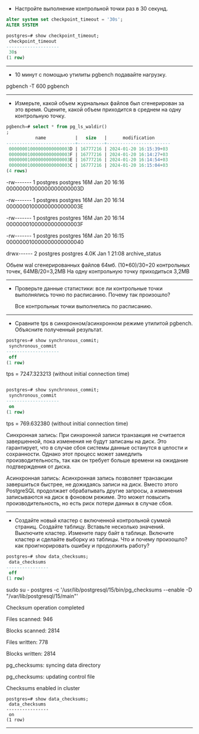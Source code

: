 * Настройте выполнение контрольной точки раз в 30 секунд.
  
```sql
alter system set checkpoint_timeout = '30s';
ALTER SYSTEM
```
```sql
postgres=# show checkpoint_timeout;
 checkpoint_timeout 
--------------------
 30s
(1 row)
```

-----------------------------


* 10 минут c помощью утилиты pgbench подавайте нагрузку.
  
pgbench -T 600 pgbench
  


----------------------- 



* Измерьте, какой объем журнальных файлов был сгенерирован за это время. Оцените, какой объем приходится в среднем на одну контрольную точку.
```sql
pgbench=# select * from pg_ls_waldir()
;
           name           |   size   |      modification      
--------------------------+----------+------------------------
 00000001000000000000003D | 16777216 | 2024-01-20 16:15:39+03
 00000001000000000000003F | 16777216 | 2024-01-20 16:14:27+03
 00000001000000000000003E | 16777216 | 2024-01-20 16:14:54+03
 00000001000000000000003C | 16777216 | 2024-01-20 16:15:04+03
(4 rows)
```

-rw------- 1 postgres postgres  16M Jan 20 16:16 00000001000000000000003D

-rw------- 1 postgres postgres  16M Jan 20 16:14 00000001000000000000003E

-rw------- 1 postgres postgres  16M Jan 20 16:14 00000001000000000000003F

-rw------- 1 postgres postgres  16M Jan 20 16:15 000000010000000000000040

drwx------ 2 postgres postgres 4.0K Jan  1 21:08 archive_status

Обьем wal сгенерированных файлов 64мб. (10*60)/30=20 контрольных точек, 64MB/20=3,2MB
На одну контрольную точку приходиться 3,2MB



----------------------------



* Проверьте данные статистики: все ли контрольные точки выполнялись точно по расписанию. Почему так произошло?

  Все контрольнык точки выполнелись по расписанию.
  

-----------------------------



* Сравните tps в синхронном/асинхронном режиме утилитой pgbench. Объясните полученный результат.

```sql
postgres=# show synchronous_commit;
 synchronous_commit 
--------------------
 off
(1 row)
```

tps = 7247.323213 (without initial connection time)

```sql

postgres=# show synchronous_commit;
 synchronous_commit 
--------------------
 on
(1 row)
```

tps = 769.632380 (without initial connection time)

Синхронная запись: При синхронной записи транзакция не считается завершенной, пока изменения не будут записаны на диск. Это гарантирует, что в случае сбоя системы данные останутся в целости и сохранности. Однако этот процесс может замедлить производительность, так как он требует больше времени на ожидание подтверждения от диска.

Асинхронная запись: Асинхронная запись позволяет транзакции завершиться быстрее, не дожидаясь записи на диск. Вместо этого PostgreSQL продолжает обрабатывать другие запросы, а изменения записываются на диск в фоновом режиме. Это может повысить производительность, но есть риск потери данных в случае сбоя.
  
-----------------------------



* Создайте новый кластер с включенной контрольной суммой страниц. Создайте таблицу. Вставьте несколько значений. Выключите кластер. Измените пару байт в таблице. Включите кластер и сделайте выборку из таблицы. Что и почему произошло? как проигнорировать ошибку и продолжить работу?


```sql
postgres=# show data_checksums;
 data_checksums 
----------------
 off
(1 row)
```

sudo su - postgres -c '/usr/lib/postgresql/15/bin/pg_checksums --enable -D "/var/lib/postgresql/15/main"'

Checksum operation completed

Files scanned:   946

Blocks scanned:  2814

Files written:  778

Blocks written: 2814

pg_checksums: syncing data directory

pg_checksums: updating control file

Checksums enabled in cluster

```
postgres=# show data_checksums;
 data_checksums 
----------------
 on
(1 row)
```


------------------------------
